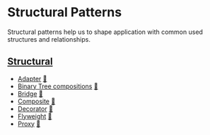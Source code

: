 # Structural Patterns

Structural patterns help us to shape application with common used structures and
relationships.

## [Structural](structural)

 * [Adapter](structural/adapter) [:notebook:](https://en.wikipedia.org/wiki/Adapter_pattern)
 * [Binary Tree compositions](structural/binary-tree-compositions) [:notebook:](https://en.wikipedia.org/wiki/Binary_tree)
 * [Bridge](structural/bridge) [:notebook:](https://en.wikipedia.org/wiki/Bridge_pattern)
 * [Composite](structural/composite) [:notebook:](http://en.wikipedia.org/wiki/Composite_pattern)
 * [Decorator](structural/decorator) [:notebook:](https://en.wikipedia.org/wiki/Decorator_pattern)
 * [Flyweight](structural/flyweight) [:notebook:](https://en.wikipedia.org/wiki/Flyweight_pattern)
 * [Proxy](structural/proxy) [:notebook:](https://en.wikipedia.org/wiki/Proxy_pattern)
